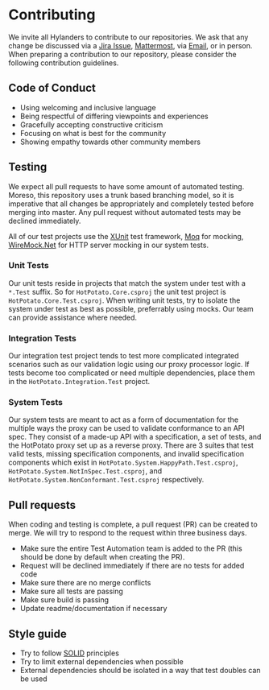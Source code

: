 # Contributing

We invite all Hylanders to contribute to our repositories. We ask that any change be discussed via a [Jira Issue](https://jira.hylandqa.net/secure/RapidBoard.jspa?rapidView=178), [Mattermost](https://mattermost.hyland.com/hyland/channels/test-automation), via [Email](mailto:grp-automatedtesting@hyland.com), or in person. When preparing a contribution to our repository, please consider the following contribution guidelines.

## Code of Conduct

* Using welcoming and inclusive language
* Being respectful of differing viewpoints and experiences
* Gracefully accepting constructive criticism
* Focusing on what is best for the community
* Showing empathy towards other community members

## Testing

We expect all pull requests to have some amount of automated testing. Moreso, this repository uses a trunk based branching model, so it is imperative that all changes be appropriately and completely tested before merging into master. Any pull request without automated tests may be declined immediately.

All of our test projects use the [XUnit](https://xunit.net/) test framework, [Moq](https://github.com/moq/moq) for mocking, [WireMock.Net](http://wiremock.org/) for HTTP server mocking in our system tests.

### Unit Tests

Our unit tests reside in projects that match the system under test with a `*.Test` suffix. So for `HotPotato.Core.csproj` the unit test project is `HotPotato.Core.Test.csproj`. When writing unit tests, try to isolate the system under test as best as possible, preferrably using mocks. Our team can provide assistance where needed.

### Integration Tests

Our integration test project tends to test more complicated integrated scenarios such as our validation logic using our proxy processor logic. If tests become too complicated or need multiple dependencies, place them in the `HotPotato.Integration.Test` project.

### System Tests

Our system tests are meant to act as a form of documentation for the multiple ways the proxy can be used to validate conformance to an API spec. They consist of a made-up API with a specification, a set of tests, and the HotPotato proxy set up as a reverse proxy. There are 3 suites that test valid tests, missing specification components, and invalid specification components which exist in `HotPotato.System.HappyPath.Test.csproj`, `HotPotato.System.NotInSpec.Test.csproj`, and `HotPotato.System.NonConformant.Test.csproj` respectively.

## Pull requests

When coding and testing is complete, a pull request (PR) can be created to merge. We will try to respond to the request within three business days.

* Make sure the entire Test Automation team is added to the PR (this should be done by default when creating the PR).
* Request will be declined immediately if there are no tests for added code
* Make sure there are no merge conflicts
* Make sure all tests are passing
* Make sure build is passing
* Update readme/documentation if necessary

## Style guide

* Try to follow [SOLID](https://en.wikipedia.org/wiki/SOLID) principles 
* Try to limit external dependencies when possible
* External dependencies should be isolated in a way that test doubles can be used 

